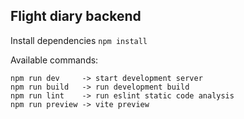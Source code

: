 ## Flight diary backend

Install dependencies  ```npm install```

Available commands:

    npm run dev     -> start development server
    npm run build   -> run development build
    npm run lint    -> run eslint static code analysis
    npm run preview -> vite preview